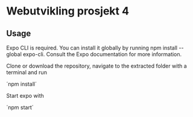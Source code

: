 # Webutvikling prosjekt 4

## Usage
Expo CLI is required. You can install it globally by running npm install --global expo-cli. Consult the Expo documentation for more information.

Clone or download the repository, navigate to the extracted folder with a terminal and run

´npm install´

Start expo with

´npm start´